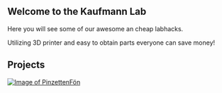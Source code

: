 ## Welcome to the Kaufmann Lab

Here you will see some of our awesome an cheap labhacks.

Utilizing 3D printer and easy to obtain parts everyone can save money!

## Projects
[![Image of PinzettenFön](https://raw.githubusercontent.com/rainerkaufmann/PinzettenFoen/master/PinzettenF%C3%B6n2-b_separated.png)](https://github.com/rainerkaufmann/PinzettenFoen)
